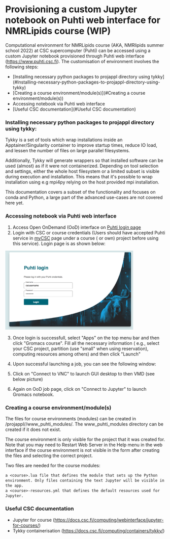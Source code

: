 # Provisioning  a custom Jupyter notebook on Puhti web interface for NMRLipids course (WIP)

Computational environment for NMRLipids course (AKA, NMRlipids summer school 2022) at CSC supercomputer (Puhti) can be accessed using a custom Jupyter notebook provisioned through Puhti web interface (https://www.puhti.csc.fi). The customisation of environment involves the following steps:

- [Installing necessary python packages to projappl directory using tykky] (#Installing-necessary-python-packages-to-projappl-directory-using-tykky)
- [Creating a course environment/module(s)](#Creating a course environment/module(s))
- Accessing notebook via Puhti web interface
- [Useful CSC documentation](#Useful CSC documentation)

### Installing necessary python packages to projappl directory using tykky:

Tykky is a set of tools which wrap installations inside an Apptainer/Singularity container to improve startup times, reduce IO load, and lessen the number of files on large parallel filesystems.

Additionally, Tykky will generate wrappers so that installed software can be used (almost) as if it were not containerized. Depending on tool selection and settings, either the whole host filesystem or a limited subset is visible during execution and installation. This means that it's possible to wrap installation using e.g mpi4py relying on the host provided mpi installation.

This documentation covers a subset of the functionality and focuses on conda and Python, a large part of the advanced use-cases are not covered here yet.


### Accessing notebook via Puhti web interface

1. Access Open OnDemand (OoD) interface on [Puhti login page](https://www.puhti.csc.fi/public/login.html)
2. Login with CSC or course credentials (Users should have accepted Puhti service in [myCSC](https://my.csc.fi/welcome) page under a course ( or own) project before using this service). Login page is as shown below:

<img src="./Puhti_login.png" width="80%">

3. Once login is successfull, select "Apps" on the top menu bar and then click "Gromacs course". Fill all the necessary information ( e.g., select your CSC project, partition (use "small" when using reservation), computing resources among others) and then click "Launch" 
4. Upon successful launching a job, you can see the following window: 

5. Click on "Connect to VNC" to launch GUI desktop to then VMD (see below picture) 
7. Again on OoD job page, click on "Connect to Jupyter" to launch Gromacs notebook.


### Creating a course environment/module(s)

The files for course environments (modules) can be created in /projappl/<project>/www_puhti_modules/. The www_puhti_modules directory can be created if it does not exist.

The course environment is only visible for the project that it was created for. Note that you may need to Restart Web Server in the Help menu in the web interface if the course environment is not visible in the form after creating the files and selecting the correct project.

Two files are needed for the course modules:

    a <course>.lua file that defines the module that sets up the Python environment. Only files containing the text Jupyter will be visible in the app.
    a <course>-resources.yml that defines the default resources used for Jupyter.
  

###  Useful CSC documentation

- Jupyter for course (https://docs.csc.fi/computing/webinterface/jupyter-for-courses/)
- Tykky containerisation (https://docs.csc.fi/computing/containers/tykky/)



